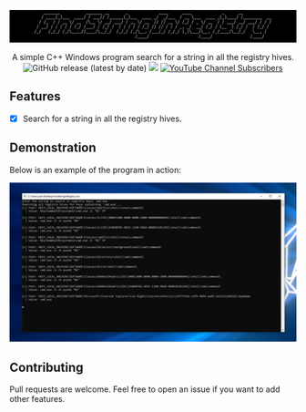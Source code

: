 ![](./.github/banner.png)

<p align="center">
  A simple C++ Windows program search for a string in all the registry hives.
  <br>
  <img alt="GitHub release (latest by date)" src="https://img.shields.io/github/v/release/p0dalirius/FindStringInRegistry">
  <a href="https://twitter.com/intent/follow?screen_name=podalirius_" title="Follow"><img src="https://img.shields.io/twitter/follow/podalirius_?label=Podalirius&style=social"></a>
  <a href="https://www.youtube.com/c/Podalirius_?sub_confirmation=1" title="Subscribe"><img alt="YouTube Channel Subscribers" src="https://img.shields.io/youtube/channel/subscribers/UCF_x5O7CSfr82AfNVTKOv_A?style=social"></a>
  <br>
</p>

## Features

 - [x] Search for a string in all the registry hives.

## Demonstration

Below is an example of the program in action:

![](./.github/example.png)

## Contributing

Pull requests are welcome. Feel free to open an issue if you want to add other features.
